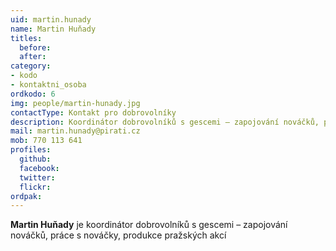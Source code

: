 ```yaml
---
uid: martin.hunady
name: Martin Huňady
titles:
  before: 
  after:
category: 
- kodo
- kontaktni_osoba
ordkodo: 6
img: people/martin-hunady.jpg
contactType: Kontakt pro dobrovolníky
description: Koordinátor dobrovolníků s gescemi – zapojování nováčků, práce s nováčky, produkce pražských akcí
mail: martin.hunady@pirati.cz
mob: 770 113 641
profiles:
  github:       
  facebook: 
  twitter: 		  
  flickr:
ordpak: 		  
---
```


**Martin Huňady** je koordinátor dobrovolníků s gescemi – zapojování nováčků, práce s nováčky, produkce pražských akcí



